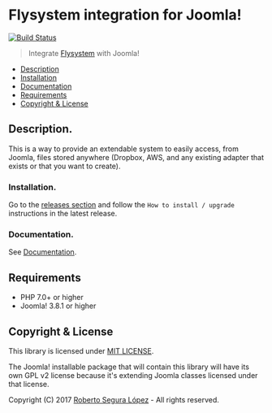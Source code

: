 # Flysystem integration for Joomla!

[![Build Status](https://travis-ci.org/phproberto/joomla-flysystem.svg?branch=master)](https://travis-ci.org/phproberto/joomla-flysystem)

> Integrate [Flysystem](http://flysystem.thephpleague.com/) with Joomla!

* [Description](#description)
* [Installation](#installation)
* [Documentation](#documentation)
* [Requirements](#requirements)
* [Copyright & License](#license)

## Description. <a id="description"></a>

This is a way to provide an extendable system to easily access, from Joomla, files stored anywhere (Dropbox, AWS, and any existing adapter that exists or that you want to create). 

### Installation. <a id="installation"></a>

Go to the [releases section](https://github.com/phproberto/joomla-flysystem/releases) and follow the `How to install / upgrade` instructions in the latest release.

### Documentation. <a id="documentation"></a>

See [Documentation](https://phproberto.github.io/joomla-flysystem).

## Requirements <a id="requirements"></a>

* PHP 7.0+ or higher
* Joomla! 3.8.1 or higher

## Copyright & License <a id="license"></a>

This library is licensed under [MIT LICENSE](./LICENSE).  

The Joomla! installable package that will contain this library will have its own GPL v2 license because it's extending Joomla classes licensed under that license. 

Copyright (C) 2017 [Roberto Segura López](http://phproberto.com) - All rights reserved.  